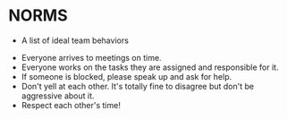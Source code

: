 # NORMS

- A list of ideal team behaviors

* Everyone arrives to meetings on time.
* Everyone works on the tasks they are assigned and responsible for it.
* If someone is blocked, please speak up and ask for help.
* Don't yell at each other. It's totally fine to disagree but don't be aggressive about it.
* Respect each other's time! 

